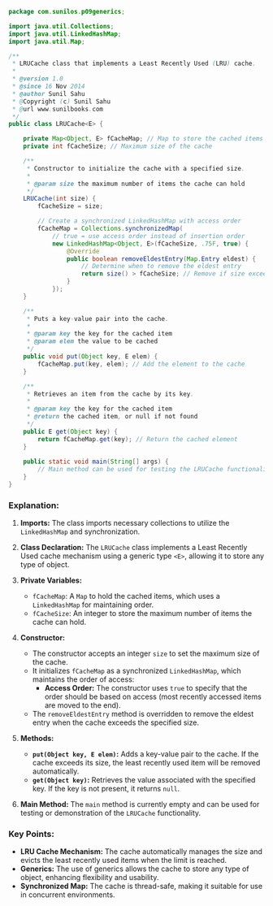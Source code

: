 
```java
package com.sunilos.p09generics;

import java.util.Collections;
import java.util.LinkedHashMap;
import java.util.Map;

/**
 * LRUCache class that implements a Least Recently Used (LRU) cache.
 * 
 * @version 1.0
 * @since 16 Nov 2014
 * @author Sunil Sahu
 * @Copyright (c) Sunil Sahu
 * @url www.sunilbooks.com
 */
public class LRUCache<E> {

    private Map<Object, E> fCacheMap; // Map to store the cached items
    private int fCacheSize; // Maximum size of the cache

    /**
     * Constructor to initialize the cache with a specified size.
     *
     * @param size the maximum number of items the cache can hold
     */
    LRUCache(int size) {
        fCacheSize = size;

        // Create a synchronized LinkedHashMap with access order
        fCacheMap = Collections.synchronizedMap(
            // true = use access order instead of insertion order
            new LinkedHashMap<Object, E>(fCacheSize, .75F, true) {
                @Override
                public boolean removeEldestEntry(Map.Entry eldest) {
                    // Determine when to remove the eldest entry
                    return size() > fCacheSize; // Remove if size exceeds the max allowed
                }
            });
    }

    /**
     * Puts a key-value pair into the cache.
     *
     * @param key the key for the cached item
     * @param elem the value to be cached
     */
    public void put(Object key, E elem) {
        fCacheMap.put(key, elem); // Add the element to the cache
    }

    /**
     * Retrieves an item from the cache by its key.
     *
     * @param key the key for the cached item
     * @return the cached item, or null if not found
     */
    public E get(Object key) {
        return fCacheMap.get(key); // Return the cached element
    }
    
    public static void main(String[] args) {
        // Main method can be used for testing the LRUCache functionality
    }
}
```

### Explanation:

1. **Imports:** The class imports necessary collections to utilize the `LinkedHashMap` and synchronization.

2. **Class Declaration:** The `LRUCache` class implements a Least Recently Used cache mechanism using a generic type `<E>`, allowing it to store any type of object.

3. **Private Variables:**
   - `fCacheMap`: A `Map` to hold the cached items, which uses a `LinkedHashMap` for maintaining order.
   - `fCacheSize`: An integer to store the maximum number of items the cache can hold.

4. **Constructor:**
   - The constructor accepts an integer `size` to set the maximum size of the cache.
   - It initializes `fCacheMap` as a synchronized `LinkedHashMap`, which maintains the order of access:
     - **Access Order:** The constructor uses `true` to specify that the order should be based on access (most recently accessed items are moved to the end).
   - The `removeEldestEntry` method is overridden to remove the eldest entry when the cache exceeds the specified size.

5. **Methods:**
   - **`put(Object key, E elem)`:** Adds a key-value pair to the cache. If the cache exceeds its size, the least recently used item will be removed automatically.
   - **`get(Object key)`:** Retrieves the value associated with the specified key. If the key is not present, it returns `null`.

6. **Main Method:** The `main` method is currently empty and can be used for testing or demonstration of the `LRUCache` functionality.

### Key Points:
- **LRU Cache Mechanism:** The cache automatically manages the size and evicts the least recently used items when the limit is reached.
- **Generics:** The use of generics allows the cache to store any type of object, enhancing flexibility and usability.
- **Synchronized Map:** The cache is thread-safe, making it suitable for use in concurrent environments.
